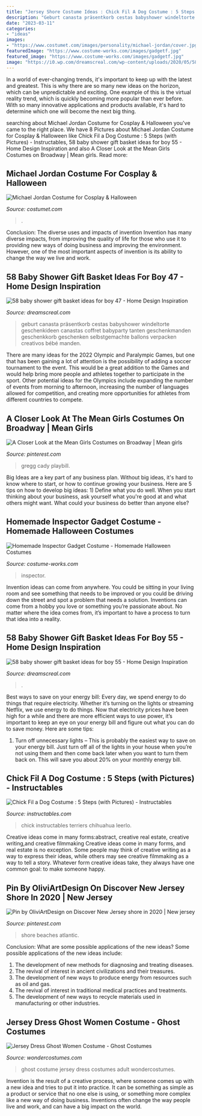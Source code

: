 ```yaml
---
title: "Jersey Shore Costume Ideas : Chick Fil A Dog Costume : 5 Steps (with Pictures)"
description: "Geburt canasta präsentkorb cestas babyshower windeltorte geschenkideen canastas coffret babyparty tanten geschenkmanden geschenkkorb geschenken selbstgemachte ballons verpacken creativos bébé manden"
date: "2023-03-11"
categories:
- "ideas"
images:
- "https://www.costumet.com/images/personality/michael-jordan/cover.jpg"
featuredImage: "https://www.costume-works.com/images/gadgetf.jpg"
featured_image: "https://www.costume-works.com/images/gadgetf.jpg"
image: "https://i0.wp.com/dreamscreal.com/wp-content/uploads/2020/05/58-baby-shower-gift-basket-ideas-for-boy-55.jpg?fit=894%2C1196&amp;ssl=1"
---
```



In a world of ever-changing trends, it's important to keep up with the latest and greatest. This is why there are so many new ideas on the horizon, which can be unpredictable and exciting. One example of this is the virtual reality trend, which is quickly becoming more popular than ever before. With so many innovative applications and products available, it's hard to determine which one will become the next big thing.

	

		
searching about Michael Jordan Costume for Cosplay &amp; Halloween you've came to the right place. We have 8 Pictures about Michael Jordan Costume for Cosplay &amp; Halloween like Chick Fil a Dog Costume : 5 Steps (with Pictures) - Instructables, 58 baby shower gift basket ideas for boy 55 - Home Design Inspiration and also A Closer Look at the Mean Girls Costumes on Broadway | Mean girls. Read more:
		
    
## Michael Jordan Costume For Cosplay &amp; Halloween

<img loading=lazy src="https://www.costumet.com/images/personality/michael-jordan/cover.jpg" onerror="this.onerror=null;this.src='https://tse4.mm.bing.net/th?id=OIP.EeK-7UxTgfE5J0-btaYchAHaDt&amp;pid=15.1';" alt="Michael Jordan Costume for Cosplay &amp; Halloween">

_Source: costumet.com_

>. 

	

Conclusion: The diverse uses and impacts of invention
Invention has many diverse impacts, from improving the quality of life for those who use it to providing new ways of doing business and improving the environment. However, one of the most important aspects of invention is its ability to change the way we live and work.

    
## 58 Baby Shower Gift Basket Ideas For Boy 47 - Home Design Inspiration

<img loading=lazy src="https://i0.wp.com/dreamscreal.com/wp-content/uploads/2020/05/58-baby-shower-gift-basket-ideas-for-boy-47.jpg?fit=685%2C913&amp;ssl=1" onerror="this.onerror=null;this.src='https://tse2.mm.bing.net/th?id=OIP.esk11zwC9gzVSwYT3xwyqwHaJ3&amp;pid=15.1';" alt="58 baby shower gift basket ideas for boy 47 - Home Design Inspiration">

_Source: dreamscreal.com_

>geburt canasta präsentkorb cestas babyshower windeltorte geschenkideen canastas coffret babyparty tanten geschenkmanden geschenkkorb geschenken selbstgemachte ballons verpacken creativos bébé manden. 

	

There are many ideas for the 2022 Olympic and Paralympic Games, but one that has been gaining a lot of attention is the possibility of adding a soccer tournament to the event. This would be a great addition to the Games and would help bring more people and athletes together to participate in the sport. Other potential ideas for the Olympics include expanding the number of events from morning to afternoon, increasing the number of languages allowed for competition, and creating more opportunities for athletes from different countries to compete.

    
## A Closer Look At The Mean Girls Costumes On Broadway | Mean Girls

<img loading=lazy src="https://i.pinimg.com/736x/e5/4d/f0/e54df083b51da3166e827253c4abfb7e.jpg" onerror="this.onerror=null;this.src='https://tse3.mm.bing.net/th?id=OIP.FZNqxnp4f3MX4BkOXBzm6wHaLH&amp;pid=15.1';" alt="A Closer Look at the Mean Girls Costumes on Broadway | Mean girls">

_Source: pinterest.com_

>gregg cady playbill. 

	

Big Ideas are a key part of any business plan. Without big ideas, it's hard to know where to start, or how to continue growing your business. Here are 5 tips on how to develop big ideas: 1) Define what you do well. When you start thinking about your business, ask yourself what you're good at and what others might want. What could your business do better than anyone else?

    
## Homemade Inspector Gadget Costume - Homemade Halloween Costumes

<img loading=lazy src="https://www.costume-works.com/images/gadgetf.jpg" onerror="this.onerror=null;this.src='https://tse2.mm.bing.net/th?id=OIP.q7GOAJNmHZNP2yr3egW2eAAAAA&amp;pid=15.1';" alt="Homemade Inspector Gadget Costume - Homemade Halloween Costumes">

_Source: costume-works.com_

>inspector. 

	

Invention ideas can come from anywhere. You could be sitting in your living room and see something that needs to be improved or you could be driving down the street and spot a problem that needs a solution. Inventions can come from a hobby you love or something you’re passionate about. No matter where the idea comes from, it’s important to have a process to turn that idea into a reality.

    
## 58 Baby Shower Gift Basket Ideas For Boy 55 - Home Design Inspiration

<img loading=lazy src="https://i0.wp.com/dreamscreal.com/wp-content/uploads/2020/05/58-baby-shower-gift-basket-ideas-for-boy-55.jpg?fit=894%2C1196&amp;ssl=1" onerror="this.onerror=null;this.src='https://tse1.mm.bing.net/th?id=OIP.vu45AuUzE4-eBqeGDpzD2AHaJ6&amp;pid=15.1';" alt="58 baby shower gift basket ideas for boy 55 - Home Design Inspiration">

_Source: dreamscreal.com_

>. 

	

Best ways to save on your energy bill:
Every day, we spend energy to do things that require electricity. Whether it’s turning on the lights or streaming Netflix, we use energy to do things. Now that electricity prices have been high for a while and there are more efficient ways to use power, it’s important to keep an eye on your energy bill and figure out what you can do to save money. Here are some tips: 
1. Turn off unnecessary lights – This is probably the easiest way to save on your energy bill. Just turn off all of the lights in your house when you’re not using them and then come back later when you want to turn them back on. This will save you about 20% on your monthly energy bill. 

    
## Chick Fil A Dog Costume : 5 Steps (with Pictures) - Instructables

<img loading=lazy src="https://content.instructables.com/ORIG/F4I/NYHK/H8QEX625/F4INYHKH8QEX625.jpg?frame=1&amp;width=2100" onerror="this.onerror=null;this.src='https://tse4.mm.bing.net/th?id=OIP.1CS2Bs_XbQiSuywzwSNzKwHaHa&amp;pid=15.1';" alt="Chick Fil a Dog Costume : 5 Steps (with Pictures) - Instructables">

_Source: instructables.com_

>chick instructables terriers chihuahua leerlo. 

	

Creative ideas come in many forms:abstract, creative real estate, creative writing,and creative filmmaking
Creative ideas come in many forms, and real estate is no exception. Some people may think of creative writing as a way to express their ideas, while others may see creative filmmaking as a way to tell a story. Whatever form creative ideas take, they always have one common goal: to make someone happy.

    
## Pin By OliviArtDesign On Discover New Jersey Shore In 2020 | New Jersey

<img loading=lazy src="https://i.pinimg.com/736x/8e/d5/f0/8ed5f0a714e59ce04132d78a59cbadfa.jpg" onerror="this.onerror=null;this.src='https://tse4.mm.bing.net/th?id=OIP.CpIqRWLLthsTZVG_682rgAHaJ3&amp;pid=15.1';" alt="Pin by OliviArtDesign on Discover New Jersey shore in 2020 | New jersey">

_Source: pinterest.com_

>shore beaches atlantic. 

	

Conclusion: What are some possible applications of the new ideas?
Some possible applications of the new ideas include:
1. The development of new methods for diagnosing and treating diseases. 
2. The revival of interest in ancient civilizations and their treasures. 
3. The development of new ways to produce energy from resources such as oil and gas. 
4. The revival of interest in traditional medical practices and treatments. 
5. The development of new ways to recycle materials used in manufacturing or other industries.

    
## Jersey Dress Ghost Women Costume - Ghost Costumes

<img loading=lazy src="http://img.wondercostumes.com/products/16-3/jersey-dress-ghost.jpg" onerror="this.onerror=null;this.src='https://tse1.mm.bing.net/th?id=OIP.a8rnTGcwUbYOlpoDUWZZaAHaKX&amp;pid=15.1';" alt="Jersey Dress Ghost Women Costume - Ghost Costumes">

_Source: wondercostumes.com_

>ghost costume jersey dress costumes adult wondercostumes. 

	

Invention is the result of a creative process, where someone comes up with a new idea and tries to put it into practice. It can be something as simple as a product or service that no one else is using, or something more complex like a new way of doing business. Inventions often change the way people live and work, and can have a big impact on the world.

